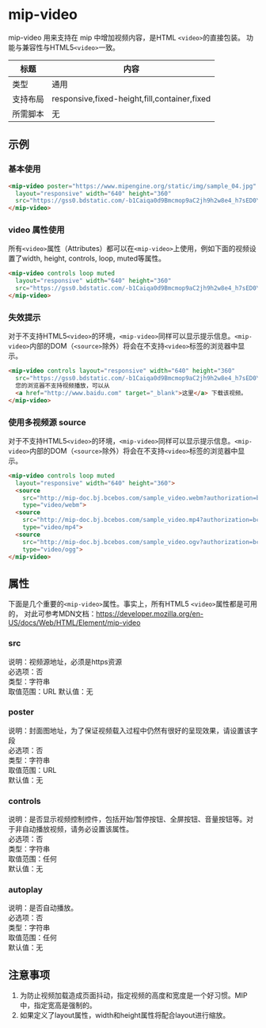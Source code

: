 # mip-video

mip-video 用来支持在 mip 中增加视频内容，是HTML `<video>`的直接包装。
功能与兼容性与HTML5`<video>`一致。

标题|内容
----|----
类型|通用
支持布局|responsive,fixed-height,fill,container,fixed
所需脚本|无

## 示例

### 基本使用

```html
<mip-video poster="https://www.mipengine.org/static/img/sample_04.jpg" controls
  layout="responsive" width="640" height="360" 
  src="https://gss0.bdstatic.com/-b1Caiqa0d9Bmcmop9aC2jh9h2w8e4_h7sED0YQ_t9iCPK/mda-gjkt21pkrsd8ae5y/mda-gjkt21pkrsd8ae5y.mp4">
</mip-video>
```

### video 属性使用

所有`<video>`属性（Attributes）都可以在`<mip-video>`上使用，例如下面的视频设置了width, height, controls, loop, muted等属性。

```html
<mip-video controls loop muted
  layout="responsive" width="640" height="360" 
  src="https://gss0.bdstatic.com/-b1Caiqa0d9Bmcmop9aC2jh9h2w8e4_h7sED0YQ_t9iCPK/mda-gjkt21pkrsd8ae5y/mda-gjkt21pkrsd8ae5y.mp4">
</mip-video>
```

### 失效提示

对于不支持HTML5`<video>`的环境，`<mip-video>`同样可以显示提示信息。`<mip-video>`内部的DOM（`<source>`除外）将会在不支持`<video>`标签的浏览器中显示。

```html
<mip-video controls layout="responsive" width="640" height="360" 
  src="https://gss0.bdstatic.com/-b1Caiqa0d9Bmcmop9aC2jh9h2w8e4_h7sED0YQ_t9iCPK/mda-gjkt21pkrsd8ae5y/mda-gjkt21pkrsd8ae5y.mp4">
  您的浏览器不支持视频播放，可以从
  <a href="http://www.baidu.com" target="_blank">这里</a> 下载该视频。
</mip-video>
```

### 使用多视频源 source

对于不支持HTML5`<video>`的环境，`<mip-video>`同样可以显示提示信息。`<mip-video>`内部的DOM（`<source>`除外）将会在不支持`<video>`标签的浏览器中显示。

```html
<mip-video controls loop muted
  layout="responsive" width="640" height="360">
  <source
    src="http://mip-doc.bj.bcebos.com/sample_video.webm?authorization=bce-auth-v1%2F7f4a0856197f450aa711a2af2d14b9a0%2F2017-08-30T08%3A32%3A28Z%2F-1%2Fhost%2F6d893e30e98cb43605600acbcac043d2c05cf761e99fa1c8a932a995e0b52b48"
    type="video/webm">
  <source
    src="http://mip-doc.bj.bcebos.com/sample_video.mp4?authorization=bce-auth-v1%2F7f4a0856197f450aa711a2af2d14b9a0%2F2017-08-30T07%3A54%3A22Z%2F-1%2Fhost%2F6332958b3c12e4415fcbfa275b4557c81972010edbf0ce7399700068e6787dd9"
    type="video/mp4">
  <source
    src="http://mip-doc.bj.bcebos.com/sample_video.ogv?authorization=bce-auth-v1%2F7f4a0856197f450aa711a2af2d14b9a0%2F2017-08-30T07%3A55%3A00Z%2F300%2Fhost%2Fe877bb7bff39bd30a82ac28c409a0cd5329a4c6a01725ac8fef1b3b2089f2a42"
    type="video/ogg">
</mip-video>
```

## 属性

下面是几个重要的`<mip-video>`属性。事实上，所有HTML5 `<video>`属性都是可用的，
对此可参考MDN文档：<https://developer.mozilla.org/en-US/docs/Web/HTML/Element/mip-video>

### src

说明：视频源地址，必须是https资源  
必选项：否  
类型：字符串  
取值范围：URL
默认值：无

### poster

说明：封面图地址，为了保证视频载入过程中仍然有很好的呈现效果，请设置该字段  
必选项：否  
类型：字符串  
取值范围：URL  
默认值：无

### controls

说明：是否显示视频控制控件，包括开始/暂停按钮、全屏按钮、音量按钮等。对于非自动播放视频，请务必设置该属性。  
必选项：否  
类型：字符串  
取值范围：任何  
默认值：无

### autoplay

说明：是否自动播放。  
必选项：否  
类型：字符串  
取值范围：任何  
默认值：无

## 注意事项

1. 为防止视频加载造成页面抖动，指定视频的高度和宽度是一个好习惯。MIP中，指定宽高是强制的。
2. 如果定义了layout属性，width和height属性将配合layout进行缩放。
